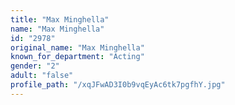 ```yaml
---
title: "Max Minghella"
name: "Max Minghella"
id: "2978"
original_name: "Max Minghella"
known_for_department: "Acting"
gender: "2"
adult: "false"
profile_path: "/xqJFwAD3I0b9vqEyAc6tk7pgfhY.jpg"
---
```

